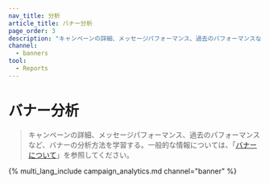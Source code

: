 ```yaml
---
nav_title: 分析
article_title: バナー分析
page_order: 3
description: "キャンペーンの詳細、メッセージパフォーマンス、過去のパフォーマンスなど、バナーの分析方法を学習する。"
channel:
  - banners
tool:
  - Reports
---
```


# バナー分析

> キャンペーンの詳細、メッセージパフォーマンス、過去のパフォーマンスなど、バナーの分析方法を学習する。一般的な情報については、「[バナーについて]({{site.baseurl}}/user_guide/message_building_by_channel/banners)」を参照してください。

{% multi_lang_include campaign_analytics.md channel="banner" %}